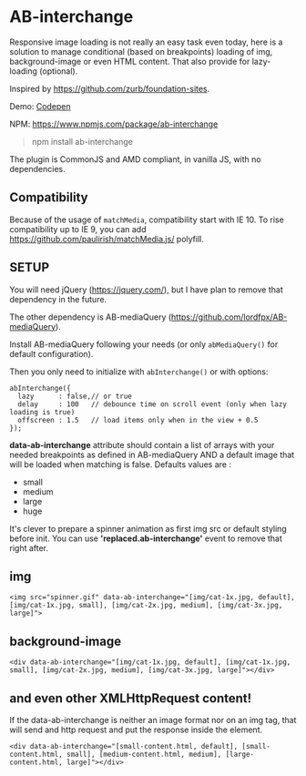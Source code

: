 # AB-interchange

Responsive image loading is not really an easy task even today, here is a solution to manage conditional (based on breakpoints) loading of img, background-image or even HTML content. That also provide for lazy-loading (optional).

Inspired by https://github.com/zurb/foundation-sites.

Demo: [Codepen](http://codepen.io/lordfpx/pen/yJbwrK)

NPM: https://www.npmjs.com/package/ab-interchange

> npm install ab-interchange

The plugin is CommonJS and AMD compliant, in vanilla JS, with no dependencies.


## Compatibility

Because of the usage of `matchMedia`, compatibility start with IE 10. To rise compatibility up to IE 9, you can add https://github.com/paulirish/matchMedia.js/ polyfill.


## SETUP

You will need jQuery (https://jquery.com/), but I have plan to remove that dependency in the future.

The other dependency is AB-mediaQuery (https://github.com/lordfpx/AB-mediaQuery).

Install AB-mediaQuery following your needs (or only `abMediaQuery()` for default configuration).

Then you only need to initialize with `abInterchange()` or with options:
```
abInterchange({
  lazy      : false,// or true
  delay     : 100   // debounce time on scroll event (only when lazy loading is true)
  offscreen : 1.5   // load items only when in the view + 0.5
});
```

**data-ab-interchange** attribute should contain a list of arrays with your needed breakpoints as defined in AB-mediaQuery AND a default image that will be loaded when matching is false. Defaults values are :
* small
* medium
* large
* huge

It's clever to prepare a spinner animation as first img src or default styling before init. You can use **'replaced.ab-interchange'** event to remove that right after.


## img

  ```
  <img src="spinner.gif" data-ab-interchange="[img/cat-1x.jpg, default], [img/cat-1x.jpg, small], [img/cat-2x.jpg, medium], [img/cat-3x.jpg, large]">
  ```


## background-image

  ```
  <div data-ab-interchange="[img/cat-1x.jpg, default], [img/cat-1x.jpg, small], [img/cat-2x.jpg, medium], [img/cat-3x.jpg, large]"></div>
  ```

## and even other XMLHttpRequest content!

If the data-ab-interchange is neither an image format nor on an img tag, that will send and http request and put the response inside the element.

```
<div data-ab-interchange="[small-content.html, default], [small-content.html, small], [medium-content.html, medium], [large-content.html, large]"></div>
```
